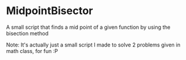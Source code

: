 # MidpointBisector
A small script that finds a mid point of a given function by using the bisection method

Note: It's actually just a small script I made to solve 2 problems given in math class, for fun :P
